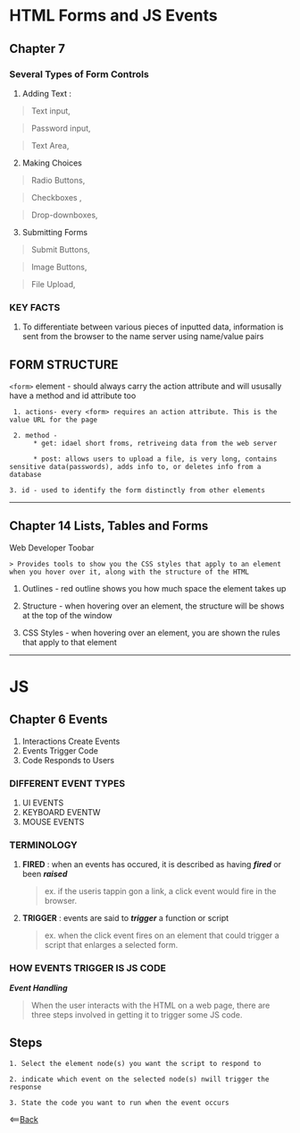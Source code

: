 # HTML Forms and JS Events

## Chapter 7

### **Several Types of Form Controls**

1. Adding Text :

  > Text input, 

  > Password input,

  > Text Area,

2. Making Choices

  > Radio Buttons,

  > Checkboxes ,

  > Drop-downboxes,

3. Submitting Forms

  > Submit Buttons,

  > Image Buttons,

  > File Upload,

### KEY FACTS

  1. To differentiate between various pieces of inputted data, information is sent from the browser to the name server using name/value pairs

## FORM STRUCTURE

`<form>` element - should always carry the action attribute and will ususally have a method and id attribute too
  
     1. actions- every <form> requires an action attribute. This is the value URL for the page 

     2. method - 
          * get: idael short froms, retriveing data from the web server

          * post: allows users to upload a file, is very long, contains sensitive data(passwords), adds info to, or deletes info from a database

    3. id - used to identify the form distinctly from other elements

----------    

## Chapter 14 Lists, Tables and Forms

Web Developer Toobar

    > Provides tools to show you the CSS styles that apply to an element when you hover over it, along with the structure of the HTML


1. Outlines - red outline shows you how much space the element takes up

2. Structure - when hovering over an element, the structure will be shows at the top of the window

3. CSS Styles - when hovering over an element, you are shown the rules that apply to that element 
------------

# JS
## Chapter 6 Events

1. Interactions Create Events
2. Events Trigger Code
3. Code Responds to Users

### **DIFFERENT EVENT TYPES**

1. UI EVENTS
2. KEYBOARD EVENTW
3. MOUSE EVENTS

### **TERMINOLOGY**

1. **FIRED** : when an events has occured, it is described as having ***fired*** or been ***raised***
      > ex. if the useris tappin gon a link, a click event would fire in the browser.

2. **TRIGGER** : events are said to ***trigger*** a function or script
      > ex. when the click event fires on an element that could trigger a script that enlarges a selected form.


### HOW EVENTS TRIGGER IS JS CODE
***Event Handling***
   > When the user interacts with the HTML on a web page, there are three steps involved in getting it to trigger some JS code.

   ## Steps

    1. Select the element node(s) you want the script to respond to

    2. indicate which event on the selected node(s) nwill trigger the response

    3. State the code you want to run when the event occurs

<==[Back](https://angeladzodzomenyo.github.io/reading-notes/)    